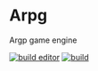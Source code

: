 # Arpg
Argp game engine

[![build editor](https://github.com/arshavirmirzakhani/Arpg/actions/workflows/test_build_editor.yml/badge.svg)](https://github.com/arshavirmirzakhani/Arpg/actions/workflows/test_build_editor.yml)
[![build](https://github.com/arshavirmirzakhani/Arpg/actions/workflows/test_build.yml/badge.svg)](https://github.com/arshavirmirzakhani/Arpg/actions/workflows/test_build.yml)